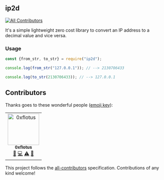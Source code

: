 ## ip2d
[![All Contributors](https://img.shields.io/badge/all_contributors-1-orange.svg?style=flat-square)](#contributors)

It's a simple lightweight zero cost library to convert an IP address to a decimal value and vice versa.

### Usage

```javascript
const {from_str, to_str} = require("ip2d");

console.log(from_str("127.0.0.1")); // --> 2130706433

console.log(to_str(2130706433)); // --> 127.0.0.1
```

## Contributors

Thanks goes to these wonderful people ([emoji key](https://allcontributors.org/docs/en/emoji-key)):

<!-- ALL-CONTRIBUTORS-LIST:START - Do not remove or modify this section -->
<!-- prettier-ignore -->
<table><tr><td align="center"><a href="https://github.com/0xflotus"><img src="https://avatars3.githubusercontent.com/u/26602940?v=4" width="100px;" alt="0xflotus"/><br /><sub><b>0xflotus</b></sub></a><br /><a href="https://github.com/0xflotus/ip2d/commits?author=0xflotus" title="Documentation">📖</a> <a href="https://github.com/0xflotus/ip2d/commits?author=0xflotus" title="Code">💻</a> <a href="https://github.com/0xflotus/ip2d/commits?author=0xflotus" title="Tests">⚠️</a> <a href="#projectManagement-0xflotus" title="Project Management">📆</a></td></tr></table>

<!-- ALL-CONTRIBUTORS-LIST:END -->

This project follows the [all-contributors](https://github.com/all-contributors/all-contributors) specification. Contributions of any kind welcome!